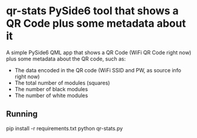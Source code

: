 # qr-stats PySide6 tool that shows a QR Code plus some metadata about it

A simple PySide6 QML app that shows a QR Code (WiFi QR Code right now) plus some
metadata about the QR code, such as:

* The data encoded in the QR code (WiFi SSID and PW, as source info right now)
* The total number of modules (squares)
* The number of black modules
* The number of white modules

## Running
pip install -r requirements.txt
python qr-stats.py
